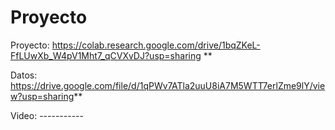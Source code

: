 # Proyecto
Proyecto: https://colab.research.google.com/drive/1bqZKeL-FfLUwXb_W4pV1Mht7_qCVXvDJ?usp=sharing **

Datos: https://drive.google.com/file/d/1qPWv7ATla2uuU8iA7M5WTT7erlZme9lY/view?usp=sharing**

Video: -----------
